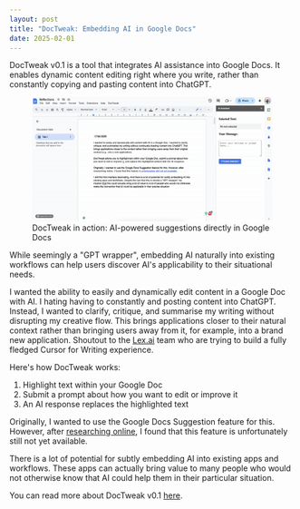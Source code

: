 ```yaml
---
layout: post
title: "DocTweak: Embedding AI in Google Docs"
date: 2025-02-01
---
```


DocTweak v0.1 is a tool that integrates AI assistance into Google Docs. It enables dynamic content editing right where you write, rather than constantly copying and pasting content into ChatGPT.

<figure>
  <img src="/assets/images/DocTweak.gif" alt="DocTweak interface showing AI suggestions in Google Docs">
  <figcaption>DocTweak in action: AI-powered suggestions directly in Google Docs</figcaption>
</figure>

While seemingly a "GPT wrapper", embedding AI naturally into existing workflows can help users discover AI's applicability to their situational needs.

I wanted the ability to easily and dynamically edit content in a Google Doc with AI. I hating having to constantly and posting content into ChatGPT. Instead, I wanted to clarify, critique, and summarise my writing without disrupting my creative flow. This brings applications closer to their natural context rather than bringing users away from it, for example, into a brand new application. Shoutout to the [Lex.ai](https://lex.ai) team who are trying to build a fully fledged Cursor for Writing experience.

Here's how DocTweak works:

1. Highlight text within your Google Doc
2. Submit a prompt about how you want to edit or improve it
3. An AI response replaces the highlighted text

Originally, I wanted to use the Google Docs Suggestion feature for this. However, after [researching online](https://stackoverflow.com/questions/60775916/google-docs-api-edit-text-as-suggestion), I found that this feature is unfortunately still not yet available.

There is a lot of potential for subtly embedding AI into existing apps and workflows. These apps can actually bring value to many people who would not otherwise know that AI could help them in their particular situation.

You can read more about DocTweak v0.1 [here](https://github.com/willgdjones/doctweak/releases/tag/v0.1).
